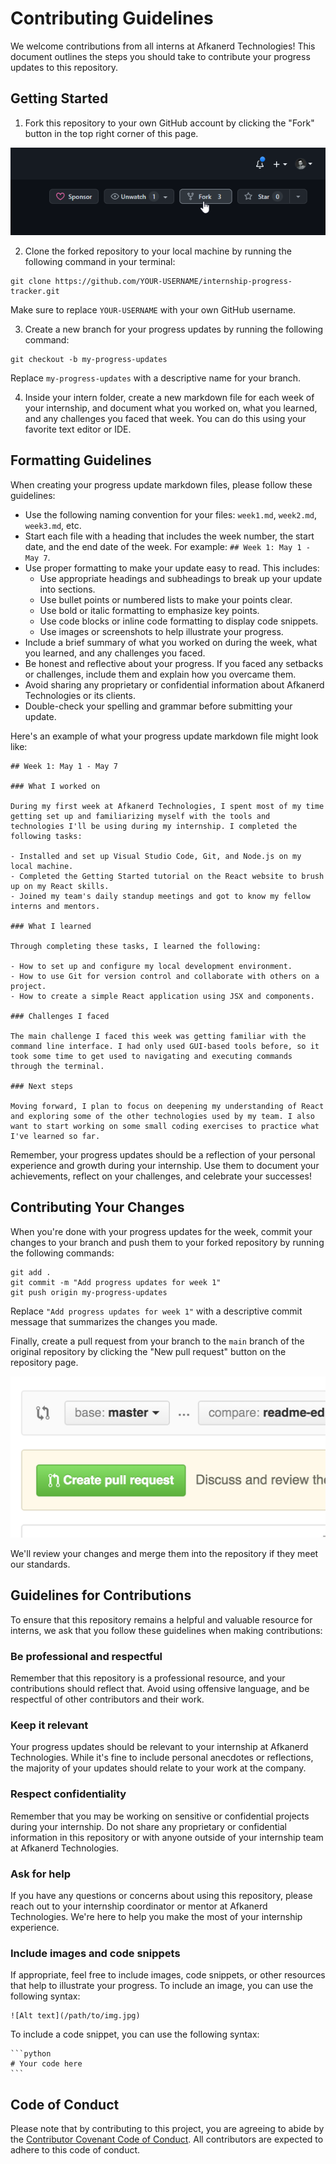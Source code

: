 # Contributing Guidelines

We welcome contributions from all interns at Afkanerd Technologies! This document outlines the steps you should take to contribute your progress updates to this repository.

## Getting Started

1. Fork this repository to your own GitHub account by clicking the "Fork" button in the top right corner of this page.

![Fork button](images/fork_button.png)

2. Clone the forked repository to your local machine by running the following command in your terminal:

```
git clone https://github.com/YOUR-USERNAME/internship-progress-tracker.git
```

Make sure to replace `YOUR-USERNAME` with your own GitHub username.

3. Create a new branch for your progress updates by running the following command:

```
git checkout -b my-progress-updates
```

Replace `my-progress-updates` with a descriptive name for your branch.

4. Inside your intern folder, create a new markdown file for each week of your internship, and document what you worked on, what you learned, and any challenges you faced that week. You can do this using your favorite text editor or IDE.

## Formatting Guidelines

When creating your progress update markdown files, please follow these guidelines:

- Use the following naming convention for your files: `week1.md`, `week2.md`, `week3.md`, etc.
- Start each file with a heading that includes the week number, the start date, and the end date of the week. For example: `## Week 1: May 1 - May 7`.
- Use proper formatting to make your update easy to read. This includes:
  - Use appropriate headings and subheadings to break up your update into sections.
  - Use bullet points or numbered lists to make your points clear.
  - Use bold or italic formatting to emphasize key points.
  - Use code blocks or inline code formatting to display code snippets.
  - Use images or screenshots to help illustrate your progress.
- Include a brief summary of what you worked on during the week, what you learned, and any challenges you faced.
- Be honest and reflective about your progress. If you faced any setbacks or challenges, include them and explain how you overcame them.
- Avoid sharing any proprietary or confidential information about Afkanerd Technologies or its clients.
- Double-check your spelling and grammar before submitting your update.

Here's an example of what your progress update markdown file might look like:

```
## Week 1: May 1 - May 7

### What I worked on

During my first week at Afkanerd Technologies, I spent most of my time getting set up and familiarizing myself with the tools and technologies I'll be using during my internship. I completed the following tasks:

- Installed and set up Visual Studio Code, Git, and Node.js on my local machine.
- Completed the Getting Started tutorial on the React website to brush up on my React skills.
- Joined my team's daily standup meetings and got to know my fellow interns and mentors.

### What I learned

Through completing these tasks, I learned the following:

- How to set up and configure my local development environment.
- How to use Git for version control and collaborate with others on a project.
- How to create a simple React application using JSX and components.

### Challenges I faced

The main challenge I faced this week was getting familiar with the command line interface. I had only used GUI-based tools before, so it took some time to get used to navigating and executing commands through the terminal.

### Next steps

Moving forward, I plan to focus on deepening my understanding of React and exploring some of the other technologies used by my team. I also want to start working on some small coding exercises to practice what I've learned so far.
```

Remember, your progress updates should be a reflection of your personal experience and growth during your internship. Use them to document your achievements, reflect on your challenges, and celebrate your successes!

## Contributing Your Changes

When you're done with your progress updates for the week, commit your changes to your branch and push them to your forked repository by running the following commands:

```
git add .
git commit -m "Add progress updates for week 1"
git push origin my-progress-updates
```

Replace `"Add progress updates for week 1"` with a descriptive commit message that summarizes the changes you made.

Finally, create a pull request from your branch to the `main` branch of the original repository by clicking the "New pull request" button on the repository page.

![New pull request button](images/new_pull_request_button.png)

We'll review your changes and merge them into the repository if they meet our standards.

## Guidelines for Contributions

To ensure that this repository remains a helpful and valuable resource for interns, we ask that you follow these guidelines when making contributions:

### Be professional and respectful

Remember that this repository is a professional resource, and your contributions should reflect that. Avoid using offensive language, and be respectful of other contributors and their work.

### Keep it relevant

Your progress updates should be relevant to your internship at Afkanerd Technologies. While it's fine to include personal anecdotes or reflections, the majority of your updates should relate to your work at the company.

### Respect confidentiality

Remember that you may be working on sensitive or confidential projects during your internship. Do not share any proprietary or confidential information in this repository or with anyone outside of your internship team at Afkanerd Technologies.

### Ask for help

If you have any questions or concerns about using this repository, please reach out to your internship coordinator or mentor at Afkanerd Technologies. We're here to help you make the most of your internship experience.

### Include images and code snippets

If appropriate, feel free to include images, code snippets, or other resources that help to illustrate your progress. To include an image, you can use the following syntax: 

```
![Alt text](/path/to/img.jpg)
```

To include a code snippet, you can use the following syntax:

`````
```python
# Your code here
```
`````
## Code of Conduct

Please note that by contributing to this project, you are agreeing to abide by the [Contributor Covenant Code of Conduct](https://www.contributor-covenant.org/version/2/0/code_of_conduct.html). All contributors are expected to adhere to this code of conduct.
